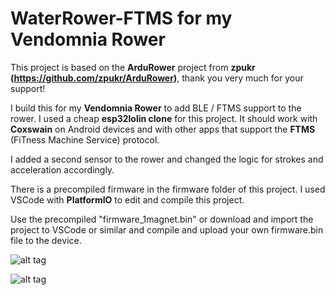 # WaterRower-FTMS for my Vendomnia Rower

This project is based on the **ArduRower** project from **zpukr (https://github.com/zpukr/ArduRower)**, thank you very much for your support!

I build this for my **Vendomnia Rower** to add BLE / FTMS support to the rower. I used a cheap **esp32lolin clone** for this project.
It should work with **Coxswain** on Android devices and with other apps that support the **FTMS** (FiTness Machine Service) protocol.

I added a second sensor to the rower and changed the logic for strokes and acceleration accordingly.

There is a precompiled firmware in the firmware folder of this project. I used VSCode with **PlatformIO** to edit and compile this project.

Use the precompiled "firmware_1magnet.bin" or download and import the project to VSCode or similar and compile and upload your own firmware.bin file to the device.

![alt tag](https://github.com/damndemento/vendomniaBLE/blob/main/wemos-esp32_com_oled-pinout.webp)

![alt tag](https://github.com/damndemento/vendomniaBLE/blob/main/esp32lolin.jpg)
